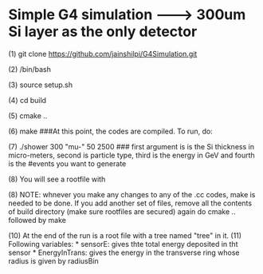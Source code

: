 # Simple G4 simulation  ---> 300um Si layer as the only detector


(1) git clone https://github.com/jainshilpi/G4Simulation.git

(2) /bin/bash

(3) source setup.sh

(4) cd build

(5) cmake ..  

(6) make   ###At this point, the codes are compiled. To run, do:  

(7) ./shower 300 "mu-" 50 2500  ### first argument is is the Si thickness in micro-meters, second is particle type, third is the energy in GeV and fourth is the #events you want to generate

(8) You will see a rootfile with 

(8) NOTE: whnever you make any changes to any of the .cc codes, make is needed to be done. If you add another set of files, remove all the contents of build directory (make sure rootfiles are secured) again do cmake .. followed by make

(10) At the end of the run is a root file with a tree named "tree" in it. 
(11) Following variables: 
     * sensorE: gives thte total energy deposited in tht sensor
     * EnergyInTrans: gives the energy in the transverse ring whose radius is given by radiusBin
